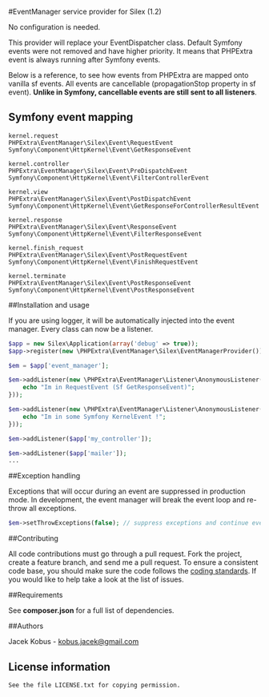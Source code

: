 #EventManager service provider for Silex (1.2)

No configuration is needed.

This provider will replace your EventDispatcher class.
Default Symfony events were not removed and have higher priority.
It means that PHPExtra event is always running after Symfony events.

Below is a reference, to see how events from PHPExtra are mapped onto vanilla sf events.
All events are cancellable (propagationStop property in sf event).
**Unlike in Symfony, cancellable events are still sent to all listeners**.

## Symfony event mapping

```
kernel.request
PHPExtra\EventManager\Silex\Event\RequestEvent
Symfony\Component\HttpKernel\Event\GetResponseEvent

kernel.controller
PHPExtra\EventManager\Silex\Event\PreDispatchEvent
Symfony\Component\HttpKernel\Event\FilterControllerEvent

kernel.view
PHPExtra\EventManager\Silex\Event\PostDispatchEvent
Symfony\Component\HttpKernel\Event\GetResponseForControllerResultEvent

kernel.response
PHPExtra\EventManager\Silex\Event\ResponseEvent
Symfony\Component\HttpKernel\Event\FilterResponseEvent

kernel.finish_request
PHPExtra\EventManager\Silex\Event\PostRequestEvent
Symfony\Component\HttpKernel\Event\FinishRequestEvent

kernel.terminate
PHPExtra\EventManager\Silex\Event\PostResponseEvent
Symfony\Component\HttpKernel\Event\PostResponseEvent
```

##Installation and usage

If you are using logger, it will be automatically injected into the event manager.
Every class can now be a listener.

```php
$app = new Silex\Application(array('debug' => true));
$app->register(new \PHPExtra\EventManager\Silex\EventManagerProvider());

$em = $app['event_manager'];

$em->addListener(new \PHPExtra\EventManager\Listener\AnonymousListener(function(RequestEvent $event){
    echo "Im in RequestEvent (Sf GetResponseEvent)";
}));

$em->addListener(new \PHPExtra\EventManager\Listener\AnonymousListener(function(SilexKernelEvent $event){
    echo "Im in some Symfony KernelEvent !";
}));

$em->addListener($app['my_controller']);

$em->addListener($app['mailer']);
...
```

##Exception handling

Exceptions that will occur during an event are suppressed in production mode.
In development, the event manager will break the event loop and re-throw all exceptions.


```php
$em->setThrowExceptions(false); // suppress exceptions and continue event loop
```

##Contributing

All code contributions must go through a pull request.
Fork the project, create a feature branch, and send me a pull request.
To ensure a consistent code base, you should make sure the code follows
the [coding standards](http://symfony.com/doc/2.0/contributing/code/standards.html).
If you would like to help take a look at the list of issues.

##Requirements

See **composer.json** for a full list of dependencies.

##Authors

Jacek Kobus - <kobus.jacek@gmail.com>

## License information

    See the file LICENSE.txt for copying permission.